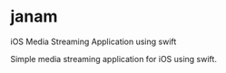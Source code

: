 # janam
iOS Media Streaming Application using swift

Simple media streaming application for iOS using swift. 
